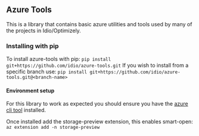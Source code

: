 ## Azure Tools
This is a library that contains basic azure utilities and tools used by many of the projects in Idio/Optimizely.

### Installing with pip
To install azure-tools with pip:
```pip install git+https://github.com/idio/azure-tools.git```
If you wish to install from a specific branch use:
```pip install git+https://github.com/idio/azure-tools.git@<branch-name>```

#### Environment setup
For this library to work as expected you should ensure you have the [azure cli tool](https://docs.microsoft.com/en-us/cli/azure/install-azure-cli-macos) installed.

Once installed add the storage-preview extension, this enables smart-open:
```az extension add -n storage-preview```